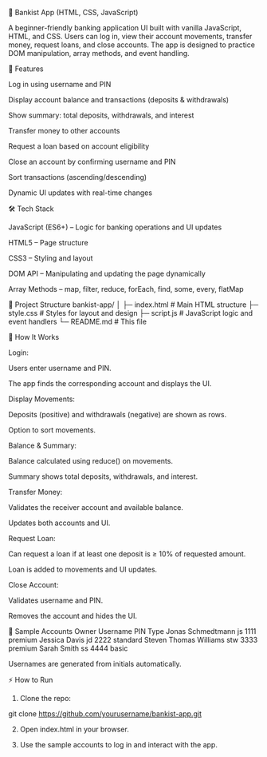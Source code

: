 🏦 Bankist App (HTML, CSS, JavaScript)

A beginner-friendly banking application UI built with vanilla JavaScript, HTML, and CSS.
Users can log in, view their account movements, transfer money, request loans, and close accounts. The app is designed to practice DOM manipulation, array methods, and event handling.

🚀 Features

Log in using username and PIN

Display account balance and transactions (deposits & withdrawals)

Show summary: total deposits, withdrawals, and interest

Transfer money to other accounts

Request a loan based on account eligibility

Close an account by confirming username and PIN

Sort transactions (ascending/descending)

Dynamic UI updates with real-time changes

🛠️ Tech Stack

JavaScript (ES6+) – Logic for banking operations and UI updates

HTML5 – Page structure

CSS3 – Styling and layout

DOM API – Manipulating and updating the page dynamically

Array Methods – map, filter, reduce, forEach, find, some, every, flatMap

📂 Project Structure
bankist-app/
│
├─ index.html          # Main HTML structure
├─ style.css           # Styles for layout and design
├─ script.js           # JavaScript logic and event handlers
└─ README.md           # This file

🧩 How It Works

Login:

Users enter username and PIN.

The app finds the corresponding account and displays the UI.

Display Movements:

Deposits (positive) and withdrawals (negative) are shown as rows.

Option to sort movements.

Balance & Summary:

Balance calculated using reduce() on movements.

Summary shows total deposits, withdrawals, and interest.

Transfer Money:

Validates the receiver account and available balance.

Updates both accounts and UI.

Request Loan:

Can request a loan if at least one deposit is ≥ 10% of requested amount.

Loan is added to movements and UI updates.

Close Account:

Validates username and PIN.

Removes the account and hides the UI.

📝 Sample Accounts
Owner	Username	PIN	Type
Jonas Schmedtmann	js	1111	premium
Jessica Davis	jd	2222	standard
Steven Thomas Williams	stw	3333	premium
Sarah Smith	ss	4444	basic

Usernames are generated from initials automatically.

⚡ How to Run

1. Clone the repo:

git clone https://github.com/yourusername/bankist-app.git


2. Open index.html in your browser.

3. Use the sample accounts to log in and interact with the app.

